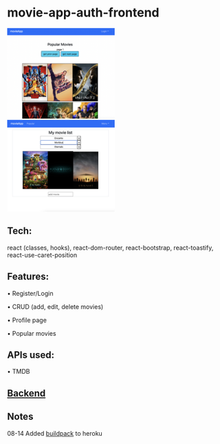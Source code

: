 # movie-app-auth-frontend
<a href='https://andrew-movie-app.herokuapp.com'>
<img src='./scrn7.png' width='250'><br>
<img src='./scrn8.png' width='250'>
</a>

## Tech: 

react (classes, hooks), react-dom-router, react-bootstrap, react-toastify, react-use-caret-position

## Features:

• Register/Login

• CRUD (add, edit, delete movies)

• Profile page

• Popular movies

## APIs used:

• TMDB

## [Backend](https://github.com/adnjoo/movie-app-auth-backend)

## Notes

08-14 Added [buildpack](https://github.com/mars/create-react-app-buildpack) to heroku
